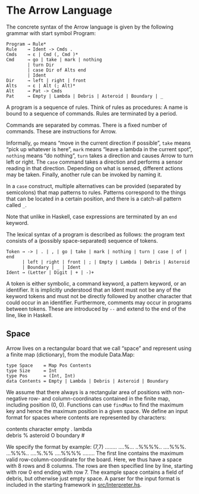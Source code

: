 # The Arrow Language

The concrete syntax of the Arrow language is given by the following grammar with start
symbol Program:

```
Program → Rule*
Rule    → Ident -> Cmds .
Cmds    → ε | Cmd (, Cmd )*
Cmd     → go | take | mark | nothing
        | turn Dir
        | case Dir of Alts end
        | Ident
Dir     → left | right | front
Alts    → ε | Alt (; Alt)*
Alt     → Pat -> Cmds
Pat     → Empty | Lambda | Debris | Asteroid | Boundary | _
```

A program is a sequence of rules. Think of rules as procedures: A name is bound to a sequence of commands. Rules are terminated by a period.

Commands are separated by commas. There is a fixed number of commands. These are instructions for Arrow. 

Informally, `go` means “move in the current direction if possible”, `take` means “pick up whatever is here”, `mark` means “leave a lambda in the current spot”, `nothing` means “do nothing”, `turn` takes a direction and causes Arrow to turn left or right. The `case` command takes a direction and performs a sensor reading in that direction. Depending on what is sensed, different actions may be taken. Finally, another rule can be invoked by naming it.

In a `case` construct, multiple alternatives can be provided (separated by semicolons) that map patterns to rules. Patterns correspond to the things that can be located in a certain position, and there is a catch-all pattern called `_`.

Note that unlike in Haskell, case expressions are terminated by an `end` keyword.

The lexical syntax of a program is described as follows: the program text consists of a (possibly space-separated) sequence of tokens.

```
Token → -> | . | , | go | take | mark | nothing | turn | case | of | end
      | left | right | front | ; | Empty | Lambda | Debris | Asteroid 
      | Boundary | _ | Ident
Ident → (Letter | Digit | + | -)+
```

A token is either symbolic, a command keyword, a pattern keyword, or an identifier. It is implicitly understood that an Ident must not be any of the keyword tokens and must not be directly followed by another character that could occur in an identifier.
Furthermore, comments may occur in programs between tokens. These are introduced by `--` and extend to the end of the line, like in Haskell.

## Space
Arrow lives on a rectangular board that we call “space” and represent using a finite map (dictionary), from the module Data.Map:

```
type Space    = Map Pos Contents
type Size     = Int
type Pos      = (Int, Int)
data Contents = Empty | Lambda | Debris | Asteroid | Boundary
```
We assume that there always is a rectangular area of positions with non-negative row-
and column-coordinates contained in the finite map, including position (0, 0). 
Functions can use `findMax` to find the maximum key and hence the maximum position in a given space.
We define an input format for spaces where contents are represented by characters:

  contents    character
  empty       .
  lambda      \
  debris      %
  asteroid    O
  boundary    #

We specify the format by example:
(7,7)
........
....%...
..%%%%..
....%%%.
...%%%..
....%.%%
....%%%%
........
The first line contains the maximum valid row-column-coordinate for the board. Here,
we thus have a space with 8 rows and 8 columns. The rows are then specified line by
line, starting with row 0 end ending with row 7. The example space contains a field of
debris, but otherwise just empty space.
A parser for the input format is included in the starting framework in [src/Interpreter.hs](src/Interpreter.hs).
